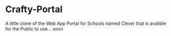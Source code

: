 # Crafty-Portal
A little clone of the Web App Portal for Schools named Clever that is avalible for the Public to use... soon
